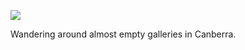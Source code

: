 <!-- slug: 2018/02/10/67 -->
<!-- published: 2018-02-10T23:22:29.437Z -->

![](https://cdn.filestackcontent.com/253WqBIoQMqdJLhELWNF)

Wandering around almost empty galleries in Canberra.